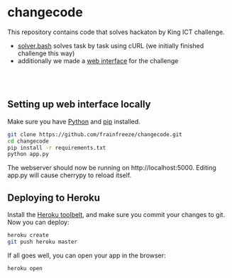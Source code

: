 # changecode
This repository contains code that solves <ChangeCode> hackaton by King ICT challenge. 
- [solver.bash](https://raw.githubusercontent.com/frainfreeze/changecode/master/solver.bash) solves task by task using cURL (we initially finished challenge this way)
- additionally we made a [web interface](https://changecode.herokuapp.com/) for the challenge

<br><br>



## Setting up web interface locally

Make sure you have [Python](https://www.python.org/) and [pip](https://pip.pypa.io/en/stable/installing/) installed.

```bash
git clone https://github.com/frainfreeze/changecode.git
cd changecode
pip install -r requirements.txt
python app.py
```

The webserver should now be running on http://localhost:5000. Editing app.py will cause cherrypy to reload itself.

## Deploying to Heroku

Install the [Heroku toolbelt](https://toolbelt.heroku.com/), and make sure you commit your changes to git. Now you can deploy:

```bash
heroku create
git push heroku master
```

If all goes well, you can open your app in the browser:

```bash
heroku open
```